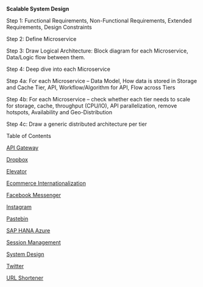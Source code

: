 <b>Scalable System Design</b></br>

Step 1:  Functional Requirements, Non-Functional Requirements, Extended Requirements, Design Constraints

Step 2: Define Microservice

Step 3: Draw Logical Architecture: Block diagram for each Microservice, Data/Logic flow between them.

Step 4: Deep dive into each Microservice

Step 4a: For each Microservice – Data Model, How data is stored in Storage and Cache Tier, API, Workflow/Algorithm for API, Flow across Tiers

Step 4b: For each Microservice – check whether each tier needs to scale for storage, cache, throughput (CPU/IO), API parallelization, remove hotspots, Availability and Geo-Distribution

Step 4c: Draw a generic distributed architecture per tier

Table of Contents</br>

[API Gateway](https://github.com/rjanapa/rjanapa/blob/main/APIGateway.md)

[Dropbox](https://github.com/rjanapa/rjanapa/blob/main/Dropbox.md)

[Elevator](https://github.com/rjanapa/rjanapa/blob/main/DesignElevator.md)

[Ecommerce Internationalization](https://github.com/rjanapa/rjanapa/blob/main/Ecommerce-Internationalization.md)

[Facebook Messenger](https://github.com/rjanapa/rjanapa/blob/main/Facebook%20Messenger.md)

[Instagram](https://github.com/rjanapa/rjanapa/blob/main/Instagram.md)

[Pastebin](https://github.com/rjanapa/rjanapa/blob/main/URLShortener.md)

[SAP HANA Azure](https://github.com/rjanapa/rjanapa/blob/main/SAP_HANA-Azure.md)

[Session Management](https://github.com/rjanapa/rjanapa/blob/main/SessionManagement.md)

[System Design](https://github.com/rjanapa/rjanapa/blob/main/SystemDesign.md)

[Twitter](https://github.com/rjanapa/rjanapa/blob/main/Twitter.md)

[URL Shortener](https://github.com/rjanapa/rjanapa/blob/main/URLShortener.md)
